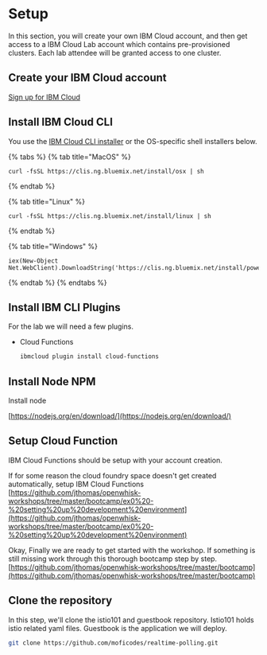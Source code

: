 # Setup

In this section, you will create your own IBM Cloud account, and then get access to a IBM Cloud Lab account which contains pre-provisioned clusters. Each lab attendee will be granted access to one cluster.

## Create your IBM Cloud account <a id="create-your-ibm-cloud-account"></a>

​[Sign up for IBM Cloud](https://ibm.biz/Bd2Gpv)​

## Install IBM Cloud CLI

You use the [IBM Cloud CLI installer](https://console.bluemix.net/docs/cli/reference/ibmcloud/download_cli.html#install_use) or the OS-specific shell installers below.

{% tabs %}
{% tab title="MacOS" %}
```text
curl -fsSL https://clis.ng.bluemix.net/install/osx | sh
```
{% endtab %}

{% tab title="Linux" %}
```text
curl -fsSL https://clis.ng.bluemix.net/install/linux | sh
```
{% endtab %}

{% tab title="Windows" %}
```text
iex(New-Object Net.WebClient).DownloadString('https://clis.ng.bluemix.net/install/powershell')
```
{% endtab %}
{% endtabs %}

## **Install IBM CLI Plugins**

For the lab we will need a few plugins.

* Cloud Functions

  ```bash
  ibmcloud plugin install cloud-functions
  ```

## Install Node NPM

Install node

[https://nodejs.org/en/download/](https://nodejs.org/en/download/)

## Setup Cloud Function

IBM Cloud Functions should be setup with your account creation. 

If for some reason the cloud foundry space doesn't get created automatically, setup IBM Cloud Functions [https://github.com/jthomas/openwhisk-workshops/tree/master/bootcamp/ex0%20-%20setting%20up%20development%20environment](https://github.com/jthomas/openwhisk-workshops/tree/master/bootcamp/ex0%20-%20setting%20up%20development%20environment)

Okay, Finally we are ready to get started with the workshop. If something is still missing work through this thorough bootcamp step by step. [https://github.com/jthomas/openwhisk-workshops/tree/master/bootcamp](https://github.com/jthomas/openwhisk-workshops/tree/master/bootcamp)

## Clone the repository

In this step, we'll clone the istio101 and guestbook repository. Istio101 holds istio related yaml files. Guestbook is the application we will deploy.

```bash
git clone https://github.com/moficodes/realtime-polling.git
```

